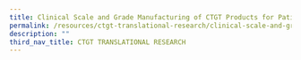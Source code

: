 ```yaml
---
title: Clinical Scale and Grade Manufacturing of CTGT Products for Patient Use
permalink: /resources/ctgt-translational-research/clinical-scale-and-grade-manufacturing-of-ctgt-products/
description: ""
third_nav_title: CTGT TRANSLATIONAL RESEARCH
---
```


